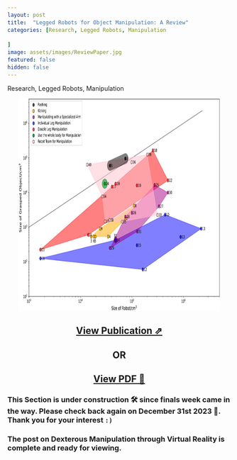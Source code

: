 ```yaml
---
layout: post
title:  "Legged Robots for Object Manipulation: A Review"
categories: [Research, Legged Robots, Manipulation

]
image: assets/images/ReviewPaper.jpg
featured: false
hidden: false
---
```


Research, Legged Robots, Manipulation

<p align = "center"><img src="https://github.com/GogiPuttar/adityanairswebsite.github.io/blob/main/assets/images/ReviewPaper.jpg?raw=true" height="480"   width="90%"/>
</p>

<div align="center"><h2> <a href="https://www.frontiersin.org/articles/10.3389/fmech.2023.1142421/full">View Publication ⇗</a></h2></div>
<div align="center"><h2> OR </h2></div>
<div align="center"><h2> <a href="AdityaNair_LeggedRobotsForObjectManipulationAReview.pdf">View PDF 📄</a></h2></div>

### This Section is under construction 🛠️ since finals week came in the way. Please check back again on December 31st 2023 🎄. Thank you for your interest `:)`

### The post on Dexterous Manipulation through Virtual Reality is complete and ready for viewing.



